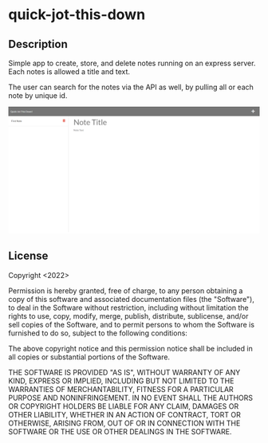 # quick-jot-this-down 

## Description
Simple app to create, store, and delete notes running on an express server. Each notes is allowed a title and text.

The user can search for the notes via the API as well, by pulling all or each note by unique id.

![Quick Jot This Down Interface](./public/assets/images/Screenshot.png)




## License

Copyright <2022> <quick-jot-this-down>

Permission is hereby granted, free of charge, to any person obtaining a copy of this software and associated documentation files (the "Software"), to deal in the Software without restriction, including without limitation the rights to use, copy, modify, merge, publish, distribute, sublicense, and/or sell copies of the Software, and to permit persons to whom the Software is furnished to do so, subject to the following conditions:

The above copyright notice and this permission notice shall be included in all copies or substantial portions of the Software.

THE SOFTWARE IS PROVIDED "AS IS", WITHOUT WARRANTY OF ANY KIND, EXPRESS OR IMPLIED, INCLUDING BUT NOT LIMITED TO THE WARRANTIES OF MERCHANTABILITY, FITNESS FOR A PARTICULAR PURPOSE AND NONINFRINGEMENT. IN NO EVENT SHALL THE AUTHORS OR COPYRIGHT HOLDERS BE LIABLE FOR ANY CLAIM, DAMAGES OR OTHER LIABILITY, WHETHER IN AN ACTION OF CONTRACT, TORT OR OTHERWISE, ARISING FROM, OUT OF OR IN CONNECTION WITH THE SOFTWARE OR THE USE OR OTHER DEALINGS IN THE SOFTWARE.


